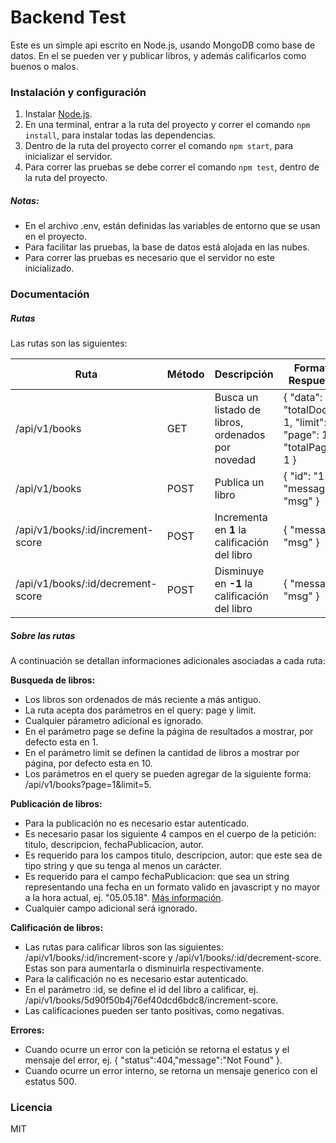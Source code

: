 # Backend Test

Este es un simple api escrito en Node.js, usando MongoDB como base de datos. En el se pueden ver y publicar libros, y además calificarlos como buenos o malos.

### Instalación y configuración

1. Instalar [Node.js][node.js].
2. En una terminal, entrar a la ruta del proyecto y correr el comando `npm install`, para instalar todas las dependencias.
3. Dentro de la ruta del proyecto correr el comando `npm start`, para inicializar el servidor.
4. Para correr las pruebas se debe correr el comando `npm test`, dentro de la ruta del proyecto.

##### Notas:

-  En el archivo .env, están definidas las variables de entorno que se usan en el proyecto.
-  Para facilitar las pruebas, la base de datos está alojada en las nubes.
-  Para correr las pruebas es necesario que el servidor no este inicializado.

### Documentación

##### Rutas

Las rutas son las siguientes:

| Ruta                              | Método | Descripción                                       | Formato Respuesta                                                        |
| --------------------------------- | ------ | ------------------------------------------------- | ------------------------------------------------------------------------ |
| /api/v1/books                     | GET    | Busca un listado de libros, ordenados por novedad | { "data": [{}], "totalDocs": 1, "limit": 1, "page": 1, "totalPages": 1 } |
| /api/v1/books                     | POST   | Publica un libro                                  | { "id": "123", "message": "msg" }                                        |
| /api/v1/books/:id/increment-score | POST   | Incrementa en **1** la calificación del libro     | { "message": "msg" }                                                     |
| /api/v1/books/:id/decrement-score | POST   | Disminuye en **-1** la calificación del libro     | { "message": "msg" }                                                     |

##### Sobre las rutas

A continuación se detallan informaciones adicionales asociadas a cada ruta:

**Busqueda de libros:**

-  Los libros son ordenados de más reciente a más antiguo.
-  La ruta acepta dos parámetros en el query: page y limit.
-  Cualquier párametro adicional es ignorado.
-  En el parámetro page se define la página de resultados a mostrar, por defecto esta en 1.
-  En el parámetro limit se definen la cantidad de libros a mostrar por página, por defecto esta en 10.
-  Los parámetros en el query se pueden agregar de la siguiente forma: /api/v1/books?page=1&limit=5.

**Publicación de libros:**

-  Para la publicación no es necesario estar autenticado.
-  Es necesario pasar los siguiente 4 campos en el cuerpo de la petición: titulo, descripcion, fechaPublicacion, autor.
-  Es requerido para los campos titulo, descripcion, autor: que este sea de tipo string y que su tenga al menos un carácter.
-  Es requerido para el campo fechaPublicacion: que sea un string representando una fecha en un formato valido en javascript y no mayor a la hora actual, ej. "05.05.18". [Más información][w3s].
-  Cualquier campo adicional será ignorado.

**Calificación de libros:**

-  Las rutas para calificar libros son las siguientes: /api/v1/books/:id/increment-score y /api/v1/books/:id/decrement-score. Estas son para aumentarla o disminuirla respectivamente.
-  Para la calificación no es necesario estar autenticado.
-  En el parámetro :id, se define el id del libro a calificar, ej. /api/v1/books/5d90f50b4j76ef40dcd6bdc8/increment-score.
-  Las calificaciones pueden ser tanto positivas, como negativas.

**Errores:**

-  Cuando ocurre un error con la petición se retorna el estatus y el mensaje del error, ej. { "status":404,"message":"Not Found" }.
-  Cuando ocurre un error interno, se retorna un mensaje generico con el estatus 500.

### Licencia

MIT

[//]: # "Referencia a las rutas del documento"
[w3s]: https://www.w3schools.com/js/js_date_formats.asp
[node.js]: https://nodejs.org
